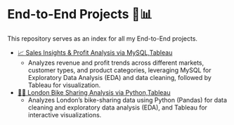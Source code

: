 # End-to-End Projects 🔄📊

This repository serves as an index for all my End-to-End projects.

- [📈 Sales Insights & Profit Analysis via MySQL,Tableau](https://github.com/Mohab-DataAnalyst/sales-insights-analysis)
  - Analyzes revenue and profit trends across different markets, customer types, and product categories, leveraging MySQL for Exploratory Data Analysis (EDA) and data cleaning, followed by Tableau for visualization.
- [🚴‍♂️ London Bike Sharing Analysis via Python,Tableau](https://github.com/Mohab-DataAnalyst/london-bike-sharing-analysis)
  - Analyzes London’s bike-sharing data using Python (Pandas) for data cleaning and exploratory data analysis (EDA), and Tableau for interactive visualizations.
